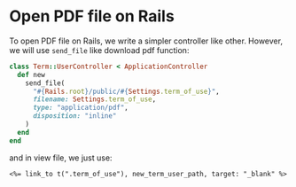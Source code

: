 # Open PDF file on Rails

To open PDF file on Rails, we write a simpler controller like other. However, we
will use `send_file` like download pdf function:

```Ruby
class Term::UserController < ApplicationController
  def new
    send_file(
      "#{Rails.root}/public/#{Settings.term_of_use}",
      filename: Settings.term_of_use,
      type: "application/pdf",
      disposition: "inline"
    )
  end
end
```

and in view file, we just use:
```
<%= link_to t(".term_of_use"), new_term_user_path, target: "_blank" %>
```
